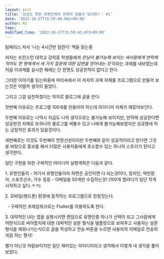 ```yaml
---
layout: post
title: '상상도 못한 유명인에게 연락이 닿을수 있다면? - #1'
date: '2022-10-27T15:59:00.001+09:00'
author: MJ
tags:
modified_time: '2022-10-27T15:59:43.973+09:00'
---
```


팀페리스 저서 '나는 4시간만 일한다' 책을 읽는중

저자는 프린스턴 대학교 강의중 학생들에게 _만남이 불가능해 보이는 세사람에게 연락해 적어도 한 명에게서 세 가지 질문에 대한 답변을 얻어내는 것_ 이라는 과제를 내보였는데 처음 이과제를 실시한 해에는 단 한명도 성공한적이 없다고 한다.

그러한 이야기를 읽는와중에 머리속에서 이 저자의 과제 자체를 프로그램으로 만들어 보는것은 어떨까 생각이 들었다.

그리고 그걸 실천하겠다는 의지로 블로그에 글을 쓴다.

첫번째 이유로는 프로그램 100개를 만들어야 하는데 아이디어 자체가 재밌어보인다.

두번째 이유로는 나역시 지금도 나의 생각으로는 불가능해 보이지만, 만약에 성공한다면 성공한것 자체로 또하나의 블로그를 써볼수 있고 나에게 불가능해보였지만 성공했네 하는 긍정적인 효과가 있을것이다.

세번째로는 이것도 두번째의 연장선상이지만 두번째와 같이 성공적이라고 한다면 그것을 바탕으로 홍보를 해서 더많은 사용자들에게 호소할수 있는 하나의 스토리가 된다고 생각한다.

  

일단 구현을 위한 구체적인 아이디어 실행계획은 다음과 같다.

1\. 유명인들의 - 여기서 유명인들이라 하면은 공인이면 다 되는것이다, 정치인, 억만장자, 스포츠선수, 가수 등등 - 이메일을 50개만 수집하는것! (100개 할려다가 일단 작게 시작하고 싶다.ㅋㅋ)

2\. 모바일(핸드폰) 환경에 동작하는 프로그램으로 한정짓는다.

  - 구체적인 프레임워크로는 Flutter를 이용하도록 한다.

3\. 대략적인 UI는 앱을 실행시키면 랜덤으로 유명인중 하나가 선택이 되고 그사람에게 어떤식으로 써야할지에 대한 대략적인 설문 형식을 템플릿으로 보여주고 사용자는 설문형식을 채워나가는식으로 글을 작성하고 전송 버튼을 누르면 사용자의 이메일로 전송하게끔 하는 형식!

별거 아닌것 처럼보이지만 일단 재미있는 아이디어라고 생각해서 이렇게 내 생각을 풀어보았다.
